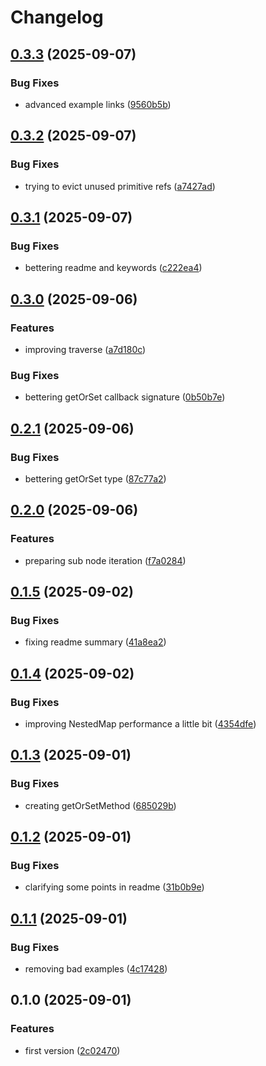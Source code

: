 # Changelog

## [0.3.3](https://github.com/codibre/js-utils/compare/js-tuple@0.3.2...${npm.name}@0.3.3) (2025-09-07)

### Bug Fixes

* advanced example links ([9560b5b](https://github.com/codibre/js-utils/commit/9560b5b8a502075822fb431da49dac4bd3f628f5))

## [0.3.2](https://github.com/codibre/js-utils/compare/js-tuple@0.3.1...${npm.name}@0.3.2) (2025-09-07)

### Bug Fixes

* trying to evict unused primitive refs ([a7427ad](https://github.com/codibre/js-utils/commit/a7427ad8dd2d1676d07835ce6a77b115ddda92d1))

## [0.3.1](https://github.com/codibre/js-utils/compare/js-tuple@0.3.0...${npm.name}@0.3.1) (2025-09-07)

### Bug Fixes

* bettering readme and keywords ([c222ea4](https://github.com/codibre/js-utils/commit/c222ea4bc266e5c44f72bac8d8782152fba65bbc))

## [0.3.0](https://github.com/codibre/js-utils/compare/js-tuple@0.2.1...${npm.name}@0.3.0) (2025-09-06)

### Features

* improving traverse ([a7d180c](https://github.com/codibre/js-utils/commit/a7d180ce4d6b7ef5c3e878e527f19bda8e55ea31))

### Bug Fixes

* bettering getOrSet callback signature ([0b50b7e](https://github.com/codibre/js-utils/commit/0b50b7ede5bfa83f2477b6fe12e4b564b991a957))

## [0.2.1](https://github.com/codibre/js-utils/compare/js-tuple@0.2.0...${npm.name}@0.2.1) (2025-09-06)

### Bug Fixes

* bettering getOrSet type ([87c77a2](https://github.com/codibre/js-utils/commit/87c77a2bf4a5d7d35650de135dedd977594e7315))

## [0.2.0](https://github.com/codibre/js-utils/compare/js-tuple@0.1.5...${npm.name}@0.2.0) (2025-09-06)

### Features

* preparing sub node iteration ([f7a0284](https://github.com/codibre/js-utils/commit/f7a0284fa129c341c0cf626ec69f96cf93a530d4))

## [0.1.5](https://github.com/codibre/js-utils/compare/js-tuple@0.1.4...${npm.name}@0.1.5) (2025-09-02)

### Bug Fixes

* fixing readme summary ([41a8ea2](https://github.com/codibre/js-utils/commit/41a8ea2bd2a70c36a612889940d8015130dae48c))

## [0.1.4](https://github.com/codibre/js-utils/compare/js-tuple@0.1.3...${npm.name}@0.1.4) (2025-09-02)

### Bug Fixes

* improving NestedMap performance a little bit ([4354dfe](https://github.com/codibre/js-utils/commit/4354dfe065081d65e1c67951ff3e4c53704ff986))

## [0.1.3](https://github.com/codibre/js-utils/compare/js-tuple@0.1.2...${npm.name}@0.1.3) (2025-09-01)

### Bug Fixes

* creating getOrSetMethod ([685029b](https://github.com/codibre/js-utils/commit/685029be241a6b1d08c47f14da977caf4bdbade0))

## [0.1.2](https://github.com/codibre/js-utils/compare/js-tuple@0.1.1...${npm.name}@0.1.2) (2025-09-01)

### Bug Fixes

* clarifying some points in readme ([31b0b9e](https://github.com/codibre/js-utils/commit/31b0b9e5a4c80087b480813a26f6700e8fec9632))

## [0.1.1](https://github.com/codibre/js-utils/compare/js-tuple@0.1.0...${npm.name}@0.1.1) (2025-09-01)

### Bug Fixes

* removing bad examples ([4c17428](https://github.com/codibre/js-utils/commit/4c17428afccd74653e889c31fd39ae0728c49b50))

## 0.1.0 (2025-09-01)

### Features

* first version ([2c02470](https://github.com/codibre/js-utils/commit/2c024709c7dd1c0f900abbc4abbcabbb31b2b577))
